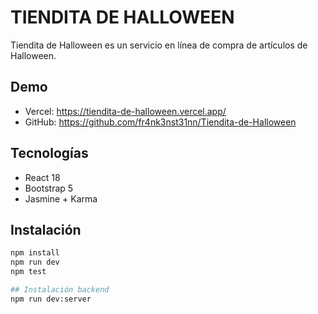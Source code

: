 # TIENDITA DE HALLOWEEN

Tiendita de Halloween es un servicio en línea de compra de artículos de Halloween.

## Demo
- Vercel: https://tiendita-de-halloween.vercel.app/
- GitHub: https://github.com/fr4nk3nst31nn/Tiendita-de-Halloween

## Tecnologías
- React 18
- Bootstrap 5
- Jasmine + Karma

## Instalación
```bash
npm install
npm run dev
npm test

## Instalación backend
npm run dev:server
